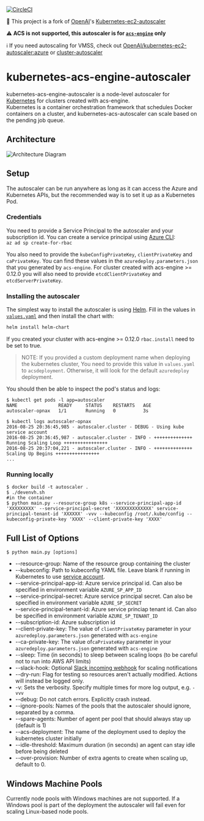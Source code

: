 
[![CircleCI](https://circleci.com/gh/wbuchwalter/Kubernetes-acs-engine-autoscaler.svg?style=svg)](https://circleci.com/gh/wbuchwalter/Kubernetes-acs-engine-autoscaler)


:star2: This project is a fork of [OpenAI](https://openai.com/blog/)'s [Kubernetes-ec2-autoscaler](https://github.com/openai/kubernetes-ec2-autoscaler)  
 
:warning: **ACS is not supported, this autoscaler is for [`acs-engine`](https://github.com/azure/acs-engine) only**

:information_source: If you need autoscaling for VMSS, check out [OpenAI/kubernetes-ec2-autoscaler:azure](https://github.com/openai/kubernetes-ec2-autoscaler/tree/azure) or [cluster-autoscaler](https://github.com/kubernetes/contrib/tree/master/cluster-autoscaler)

# kubernetes-acs-engine-autoscaler

kubernetes-acs-engine-autoscaler is a node-level autoscaler for [Kubernetes](http://kubernetes.io/) for clusters created with acs-engine.  
Kubernetes is a container orchestration framework that schedules Docker containers on a cluster, and kubernetes-acs-autoscaler can scale based on the pending job queue.

## Architecture

![Architecture Diagram](docs/kubernetes-acs-autoscaler.png)

## Setup

The autoscaler can be run anywhere as long as it can access the Azure
and Kubernetes APIs, but the recommended way is to set it up as a
Kubernetes Pod.

### Credentials

You need to provide a Service Principal to the autoscaler and your subscription id.
You can create a service principal using [Azure CLI](https://github.com/Azure/azure-cli):  
`az ad sp create-for-rbac`

You also need to provide the `kubeConfigPrivateKey`, `clientPrivateKey` and `caPrivateKey`. You can find these values in the `azuredeploy.parameters.json` that you generated by `acs-engine`.
For cluster created with acs-engine >= 0.12.0 you will also need to provide `etcdClientPrivateKey` and `etcdServerPrivateKey`.

### Installing the autoscaler

The simplest way to install the autoscaler is using [Helm](helm.sh).
Fill in the values in [`values.yaml`](./helm-chart/values.yaml) and then install the chart with:
```bash
helm install helm-chart
```

If you created your cluster with acs-engine >= 0.12.0 `rbac.install` need to be set to true.


> NOTE: If you provided a custom deployment name when deploying the kubernetes cluster, You need to provide this value in `values.yaml` to `acsdeployment`. Otherwise, it will look for the default `azuredeploy` deployment.

You should then be able to inspect the pod's status and logs:
```
$ kubectl get pods -l app=autoscaler
NAME               READY     STATUS    RESTARTS   AGE
autoscaler-opnax   1/1       Running   0          3s

$ kubectl logs autoscaler-opnax 
2016-08-25 20:36:45,985 - autoscaler.cluster - DEBUG - Using kube service account
2016-08-25 20:36:45,987 - autoscaler.cluster - INFO - ++++++++++++++ Running Scaling Loop ++++++++++++++++
2016-08-25 20:37:04,221 - autoscaler.cluster - INFO - ++++++++++++++ Scaling Up Begins ++++++++++++++++
...
```

### Running locally
```
$ docker build -t autoscaler .
$ ./devenvh.sh
#in the container
$ python main.py --resource-group k8s --service-principal-app-id 'XXXXXXXXX' --service-principal-secret 'XXXXXXXXXXXXX' service-principal-tenant-id 'XXXXXX' -vvv --kubeconfig /root/.kube/config --kubeconfig-private-key 'XXXX' --client-private-key 'XXXX'
```

## Full List of Options

```
$ python main.py [options]
```
- --resource-group: Name of the resource group containing the cluster
- --kubeconfig: Path to kubeconfig YAML file. Leave blank if running in Kubernetes to use [service account](http://kubernetes.io/docs/user-guide/service-accounts/).
- --service-principal-app-id: Azure service principal id. Can also be specified in environment variable `AZURE_SP_APP_ID`
- --service-principal-secret: Azure service principal secret. Can also be specified in environment variable `AZURE_SP_SECRET`
- --service-principal-tenant-id: Azure service princiap tenant id. Can also be specified in environment variable `AZURE_SP_TENANT_ID`
- --subscription-id: Azure subscription id
- --client-private-key: The value of `clientPrivateKey` parameter in your `azuredeploy.parameters.json` generated with `acs-engine`
- --ca-private-key: The value of`caPrivateKey` parameter in your `azuredeploy.parameters.json` generated with `acs-engine`
- --sleep: Time (in seconds) to sleep between scaling loops (to be careful not to run into AWS API limits)
- --slack-hook: Optional [Slack incoming webhook](https://api.slack.com/incoming-webhooks) for scaling notifications
- --dry-run: Flag for testing so resources aren't actually modified. Actions will instead be logged only.
- -v: Sets the verbosity. Specify multiple times for more log output, e.g. `-vvv`
- --debug: Do not catch errors. Explicitly crash instead.
- --ignore-pools: Names of the pools that the autoscaler should ignore, separated by a comma.
- --spare-agents: Number of agent per pool that should always stay up (default is 1)
- --acs-deployment: The name of the deployment used to deploy the kubernetes cluster initially
- --idle-threshold: Maximum duration (in seconds) an agent can stay idle before being deleted
- --over-provision: Number of extra agents to create when scaling up, default to 0.

## Windows Machine Pools

Currently node pools with Windows machines are not supported. If a Windows pool is part of the deployment the autoscaler will fail even for scaling Linux-based node pools.
